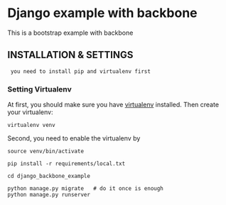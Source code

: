 # Django example with backbone

This is a bootstrap example with backbone

## INSTALLATION & SETTINGS

     you need to install pip and virtualenv first

### Setting Virtualenv

At first, you should make sure you have [virtualenv](http://www.virtualenv.org/) installed. Then create your virtualenv:

    virtualenv venv
    
Second, you need to enable the virtualenv by

	source venv/bin/activate
	
    pip install -r requirements/local.txt

	cd django_backbone_example

	python manage.py migrate   # do it once is enough
	python manage.py runserver   
